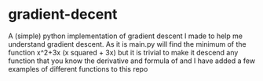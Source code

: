 # gradient-decent
A (simple) python implementation of gradient descent I made to help me understand gradient descent. As it is main.py will find the minimum of the function x^2+3x (x squared + 3x) but it is trivial to make it descend any function that you know the derivative and formula of and I have added a few examples of different functions to this repo
